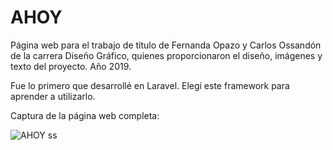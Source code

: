 # AHOY
 Página web para el trabajo de título de Fernanda Opazo y Carlos Ossandón de la carrera Diseño Gráfico, quienes proporcionaron el diseño, imágenes y texto del proyecto. Año 2019.
 
Fue lo primero que desarrollé en Laravel. Elegí este framework para aprender a utilizarlo.

Captura de la página web completa:

![AHOY ss](https://github.com/Val-Voi/AHOY/assets/153869765/04a2e84b-cbd4-4a02-8a9a-a2f4f18d0797)
